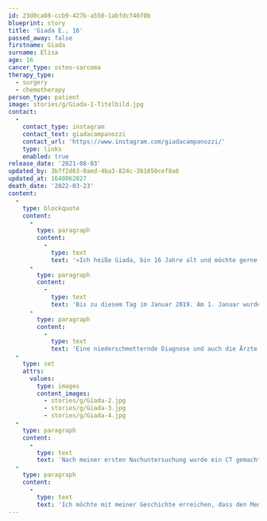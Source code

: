 ```yaml
---
id: 23d0ca08-ccb9-427b-a550-1abfdcf46f0b
blueprint: story
title: 'Giada E., 16'
passed_away: false
firstname: Giada
surname: Elisa
age: 16
cancer_type: osteo-sarcoma
therapy_type:
  - surgery
  - chemotherapy
person_type: patient
image: stories/g/Giada-1-Titelbild.jpg
contact:
  -
    contact_type: instagram
    contact_text: giadacampanozzi
    contact_url: 'https://www.instagram.com/giadacampanozzi/'
    type: links
    enabled: true
release_date: '2021-08-03'
updated_by: 3b7f2d63-0aed-4ba3-824c-3b1650cef8a6
updated_at: 1648062827
death_date: '2022-03-23'
content:
  -
    type: blockquote
    content:
      -
        type: paragraph
        content:
          -
            type: text
            text: '»Ich heiße Giada, bin 16 Jahre alt und möchte gerne meine Geschichte erzählen. 2012, als ich 8 Jahre alt war, erlag mein Papa im Alter von 38 Jahren – nach einem langen Kampf – dem Krebs. Mithilfe der ganzen Familie und von Freunden haben sich meine Mutter, meine Schwester und ich in den Alltag zurückgekämpft und nach vorne geschaut.'
      -
        type: paragraph
        content:
          -
            type: text
            text: 'Bis zu diesem Tag im Januar 2019. Am 1. Januar wurde ich mit Schmerzen im Bein und Verdacht auf eine Thrombose ins Krankenhaus eingeliefert. Kurze Zeit später die erschreckende Diagnose: An meinem Oberschenkel befand sich ein hochgradig böses Osteosarkom und in meiner Lunge waren auch schon Metastasen. Es wurde herausgefunden, dass mein Vater mir und meiner Schwester das ›Li-Fraumeni-Syndrom‹ vererbt hatte.'
      -
        type: paragraph
        content:
          -
            type: text
            text: 'Eine niederschmetternde Diagnose und auch die Ärzte gaben mir keine große Chance. Nur mein behandelnder Chirurg sah eine kleine Chance: Die Amputation meines rechten Beines, von der Hüfte abwärts. Aber die Entscheidung lag bei meiner Mutter und mir. Da es meine einzige Chance war, haben wir uns dafür entschieden, für das Leben und für den Kampf. Mittlerweile hab ich 18 von insgesamt 19 Chemos hinter mir und zwei Operationen an der Lunge geschafft.'
  -
    type: set
    attrs:
      values:
        type: images
        content_images:
          - stories/g/Giada-2.jpg
          - stories/g/Giada-3.jpg
          - stories/g/Giada-4.jpg
  -
    type: paragraph
    content:
      -
        type: text
        text: 'Nach meiner ersten Nachuntersuchung wurde ein CT gemacht. Dort fand man heraus, dass ich wieder Lungenmetastasen bekommen habe. Die Ärzte sagten es würde nichts bringen sie zu entfernen oder eine Chemotherapie zu machen, da sie immer und immer wieder nachwachsen würden. Sie haben uns vorgeschlagen Tabletten dagegen zu nehmen, damit sie aufhören zu wachsen und sich zu vermehren. Doch das war ein Experiment, da ich die erste war, die die Tabletten ausprobierte. Nichtsdestotrotz hatte ich Glück und die Tabletten wirkten.'
  -
    type: paragraph
    content:
      -
        type: text
        text: 'Ich möchte mit meiner Geschichte erreichen, dass den Menschen bewusst wird, dass Krebs jeden treffen kann und dass man alles dafür tun muss, um zu kämpfen, und nicht damit aufhört zu vergessen: ›Ein Tag ohne ein Lächeln ist ein verlorener Tag.‹«'
---
```

